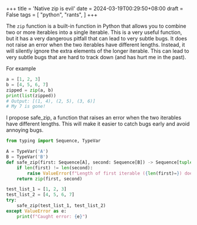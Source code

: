 +++
title = 'Native zip is evil'
date = 2024-03-19T00:29:50+08:00
draft = False
tags = [
    "python",
    "rants",
]
+++

The `zip` function is a built-in function in Python that allows you to combine two or more iterables into a single iterable. This is a very useful function, but it has a very dangerous pitfall that can lead to very subtle bugs.
It does not raise an error when the two iterables have different lengths. Instead, it will silently ignore the extra elements of the longer iterable. This can lead to very subtle bugs that are hard to track down (and has hurt me in the past).

For example
    
```python
a = [1, 2, 3]
b = [4, 5, 6, 7]
zipped = zip(a, b)
print(list(zipped))
# Output: [(1, 4), (2, 5), (3, 6)]
# My 7 is gone!
```

I propose safe_zip, a function that raises an error when the two iterables have different lengths. This will make it easier to catch bugs early and avoid annoying bugs.

```python
from typing import Sequence, TypeVar

A = TypeVar('A')
B = TypeVar('B')
def safe_zip(first: Sequence[A], second: Sequence[B]) -> Sequence[tuple[A, B]]:
    if len(first) != len(second):
        raise ValueError(f"Length of first iterable ({len(first)=}) does not match length of second iterable ({len(second)=})")
    return zip(first, second)

test_list_1 = [1, 2, 3]
test_list_2 = [4, 5, 6, 7]
try:
    safe_zip(test_list_1, test_list_2)
except ValueError as e:
    print(f"Caught error: {e}")
```
